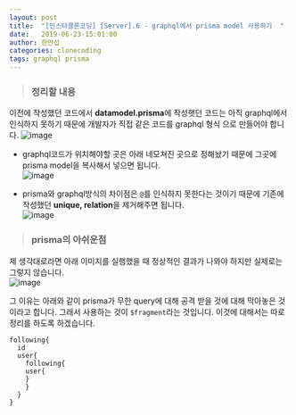 ```yaml
---
layout: post
title:  "[인스타클론코딩] [Server].6 - graphql에서 prisma model 사용하기  "
date:   2019-06-23-15:01:00
author: 한만섭
categories: clonecoding
tags: graphql prisma
---
```



> ### 정리할 내용 
  
  이전에 작성했던 코드에서 **datamodel.prisma**에 작성햇던 코드는 아직 graphql에서 인식하지 못하기 때문에 개발자가 직접 같은 코드를 graphql 형식
  으로 만들어야 합니다. 
 ![image](https://user-images.githubusercontent.com/46010705/59972318-f9978c80-95c7-11e9-8272-576234b59fb2.png)


* graphql코드가 위치해야할 곳은 아래 네모쳐진 곳으로 정해놨기 때문에 그곳에 prisma model을 복사해서 넣으면 됩니다.  
![image](https://user-images.githubusercontent.com/46010705/59972343-45e2cc80-95c8-11e9-9f78-6f69b90fb66c.png)


* prisma와 graphql방식의 차이점은 `@`를 인식하지 못한다는 것이기 때문에 기존에 작성했던 **unique, relation**을 제거해주면 됩니다.  
![image](https://user-images.githubusercontent.com/46010705/59972355-7a568880-95c8-11e9-9f4c-60b273cd364c.png)



> ### prisma의 아쉬운점 

  제 생각대로라면 아래 이미지를 실행했을 때 정상적인 결과가 나와야 하지만 실제로는 그렇지 않습니다.  
  ![image](https://user-images.githubusercontent.com/46010705/59972425-dd94ea80-95c9-11e9-89f2-516937ca7bd8.png)
  
  그 이유는 아래와 같이 prisma가 무한 query에 대해 공격 받을 것에 대해 막아놓은 것이라고 합니다. 그래서 사용하는 것이 `$fragment`라는 것입니다. 
  이것에 대해서는 따로 정리를 하도록 하겠습니다. 
  ```
  following{
    id
    user{
      following{
      user{
      }
      }
    }
  }
  ```
